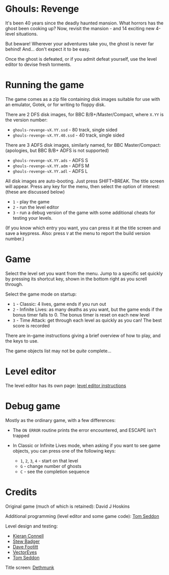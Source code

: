 # Ghouls: Revenge

It's been 40 years since the deadly haunted mansion. What horrors has
the ghost been cooking up? Now, revisit the mansion - and 14 exciting
new 4-level situations.

But beware! Wherever your adventures take you, the ghost is never far
behind! And... don't expect it to be easy.

Once the ghost is defeated, or if you admit defeat yourself, use the
level editor to devise fresh torments.

# Running the game

The game comes as a zip file containing disk images suitable for use
with an emulator, Gotek, or for writing to floppy disk.

There are 2 DFS disk images, for BBC B/B+/Master/Compact, where `X.YY`
is the version number:

- `ghouls-revenge-vX.YY.ssd` - 80 track, single sided
- `ghouls-revenge-vX.YY.40.ssd` - 40 track, single sided

There are 3 ADFS disk images, similarly named, for BBC Master/Compact:
(apologies, but BBC B/B+ ADFS is not supported)

- `ghouls-revenge-vX.YY.ads` - ADFS S
- `ghouls-revenge-vX.YY.adm` - ADFS M
- `ghouls-revenge-vX.YY.adl` - ADFS L

All disk images are auto-booting. Just press SHIFT+BREAK. The title
screen will appear. Press any key for the menu, then select the option
of interest: (these are discussed below)

- `1` - play the game
- `2` - run the level editor
- `3` - run a debug version of the game with some additional cheats
  for testing your levels.
  
(If you know which entry you want, you can press it at the title
screen and save a keypress. Also: press `V` at the menu to report the
build version number.)

# Game

Select the level set you want from the menu. Jump to a specific set
quickly by pressing its shortcut key, shown in the bottom right as you
screll through.

Select the game mode on startup:

- `1` - Classic: 4 lives, game ends if you run out
- `2` - Infinite Lives: as many deaths as you want, but the game
  ends if the bonus timer falls to 0. The bonus timer is reset on each
  new level
- `3` - Time Attack: get through each level as quickly as you can!
  The best score is recorded

There are in-game instructions giving a brief overview of how to play,
and the keys to use.

The game objects list may not be _quite_ complete...

# Level editor

The level editor has its own page: [level editor instructions](./ghouls-revenge-level-editor.md)

# Debug game

Mostly as the ordinary game, with a few differences:

- The `ON ERROR` routine prints the error encountered, and ESCAPE
  isn't trapped
- In Classic or Infinite Lives mode, when asking if you want to see
  game objects, you can press one of the following keys:
  
  - `1`, `2`, `3`, `4` - start on that level
  - `G` - change number of ghosts
  - `C` - see the completion sequence

# Credits

Original game (much of which is retained): David J Hoskins

Additional programming (level editor and some game code): [Tom
Seddon](https://www.stardot.org.uk/forums/memberlist.php?mode=viewprofile&u=454)

Level design and testing:

- [Kieran Connell](https://www.stardot.org.uk/forums/memberlist.php?mode=viewprofile&u=10431)
- [Stew Badger](https://www.stardot.org.uk/forums/memberlist.php?mode=viewprofile&u=9784)
- [Dave Footitt](https://www.stardot.org.uk/forums/memberlist.php?mode=viewprofile&u=605)
- [VectorEyes](https://www.stardot.org.uk/forums/memberlist.php?mode=viewprofile&u=11399)
- [Tom Seddon](https://www.stardot.org.uk/forums/memberlist.php?mode=viewprofile&u=454)

Title screen: [Dethmunk](https://www.stardot.org.uk/forums/memberlist.php?mode=viewprofile&u=10689)

